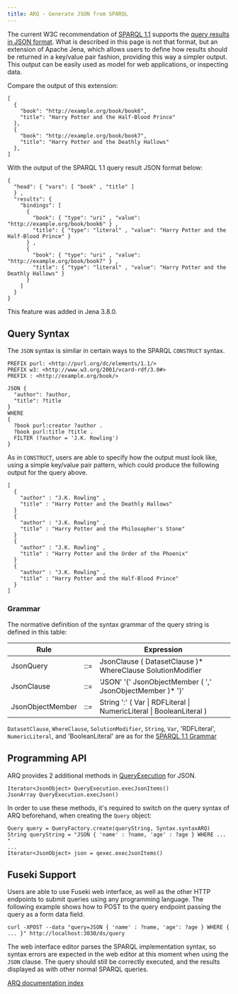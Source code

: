 ```yaml
---
title: ARQ - Generate JSON from SPARQL
---
```


The current W3C recommendation of 
[SPARQL 1.1](http://www.w3.org/TR/sparql11-query/) supports the [query results in
JSON format](https://www.w3.org/TR/2013/REC-sparql11-results-json-20130321/). What is
described in this page is not that format, but an extension of Apache Jena, which allows
users to define how results should be returned in a key/value pair fashion, providing
this way a simpler output. This output can be easily used as model for web applications,
or inspecting data.

Compare the output of this extension:

    [
      {
        "book": "http://example.org/book/book6",
        "title": "Harry Potter and the Half-Blood Prince"
      },
      {
        "book": "http://example.org/book/book7",
        "title": "Harry Potter and the Deathly Hallows"
      },
    ]

With the output of the SPARQL 1.1 query result JSON format below:

    {
      "head": { "vars": [ "book" , "title" ]
      } ,
      "results": { 
        "bindings": [
          {
            "book": { "type": "uri" , "value": "http://example.org/book/book6" } ,
            "title": { "type": "literal" , "value": "Harry Potter and the Half-Blood Prince" }
          } ,
          {
            "book": { "type": "uri" , "value": "http://example.org/book/book7" } ,
            "title": { "type": "literal" , "value": "Harry Potter and the Deathly Hallows" }
          }
        ]
      }
    }

This feature was added in Jena 3.8.0.

## Query Syntax

The `JSON` syntax is similar in certain ways to the SPARQL `CONSTRUCT` syntax.

    PREFIX purl: <http://purl.org/dc/elements/1.1/>
    PREFIX w3: <http://www.w3.org/2001/vcard-rdf/3.0#> 
    PREFIX : <http://example.org/book/> 

    JSON {
      "author": ?author, 
      "title": ?title 
    }
    WHERE 
    {
      ?book purl:creator ?author .
      ?book purl:title ?title . 
      FILTER (?author = 'J.K. Rowling')
    }

As in `CONSTRUCT`, users are able to specify how the output must look like, using a simple
key/value pair pattern, which could produce the following output for the query above.

    [
      { 
        "author" : "J.K. Rowling" ,
        "title" : "Harry Potter and the Deathly Hallows"
      }
      { 
        "author" : "J.K. Rowling" ,
        "title" : "Harry Potter and the Philosopher's Stone"
      }
      { 
        "author" : "J.K. Rowling" ,
        "title" : "Harry Potter and the Order of the Phoenix"
      }
      { 
        "author" : "J.K. Rowling" ,
        "title" : "Harry Potter and the Half-Blood Prince"
      }
    ]

### Grammar

The normative definition of the syntax grammar of the query string is defined in this table:

Rule                      |     | Expression
--------------------------|-----|------------------------
JsonQuery                 | ::= | JsonClause ( DatasetClause )\* WhereClause SolutionModifier
JsonClause                | ::= | 'JSON' '\{' JsonObjectMember ( ',' JsonObjectMember )\* '\}'
JsonObjectMember          | ::= | String ':' ( Var &#x7C; RDFLiteral &#x7C; NumericLiteral &#x7C; BooleanLiteral )

`DatasetClause`, `WhereClause`, `SolutionModifier`, `String`, `Var`, 'RDFLiteral',
`NumericLiteral`, and 'BooleanLiteral' are as for the [SPARQL 1.1 Grammar](http://www.w3.org/TR/sparql11-query/#grammar)

## Programming API

ARQ provides 2 additional methods in [QueryExecution](/documentation/javadoc/arq/org.apache.jena.arq/org/apache/jena/query/QueryExecution.html) for JSON.

    Iterator<JsonObject> QueryExecution.execJsonItems()
    JsonArray QueryExecution.execJson()

In order to use these methods, it's required to switch on the query syntax
of ARQ beforehand, when creating the `Query` object:
    
    Query query = QueryFactory.create(queryString, Syntax.syntaxARQ)
    String queryString = "JSON { 'name' : ?name, 'age' : ?age } WHERE ... "
    ...
    Iterator<JsonObject> json = qexec.execJsonItems()

## Fuseki Support

Users are able to use Fuseki web interface, as well as the other HTTP endpoints to submit
queries using any programming language. The following example shows how to POST to the query
endpoint passing the query as a form data field.

    curl -XPOST --data "query=JSON { 'name' : ?name, 'age': ?age } WHERE { ... }" http://localhost:3030/ds/query

The web interface editor parses the SPARQL implementation syntax, so syntax errors are expected
in the web editor at this moment when using the `JSON` clause. The query should still be correctly
executed, and the results displayed as with other normal SPARQL queries.

[ARQ documentation index](index.html)

